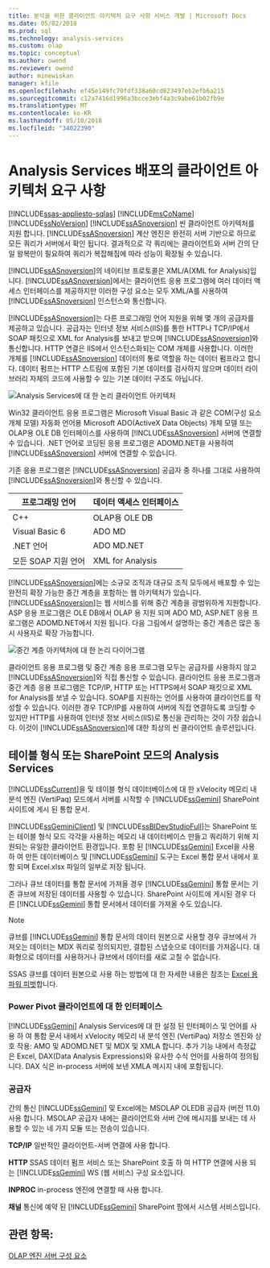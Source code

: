 ```yaml
---
title: 분석을 위한 클라이언트 아키텍처 요구 사항 서비스 개발 | Microsoft Docs
ms.date: 05/02/2018
ms.prod: sql
ms.technology: analysis-services
ms.custom: olap
ms.topic: conceptual
ms.author: owend
ms.reviewer: owend
author: minewiskan
manager: kfile
ms.openlocfilehash: ef45e149fc70fdf338a60cd823497eb2efb6a215
ms.sourcegitcommit: c12a7416d1996a3bcce3ebf4a3c9abe61b02fb9e
ms.translationtype: MT
ms.contentlocale: ko-KR
ms.lasthandoff: 05/10/2018
ms.locfileid: "34022390"
---
```

# <a name="client-architecture-requirements-for-analysis-services-development"></a>Analysis Services 배포의 클라이언트 아키텍처 요구 사항
[!INCLUDE[ssas-appliesto-sqlas](../../../includes/ssas-appliesto-sqlas.md)]
  [!INCLUDE[msCoName](../../../includes/msconame-md.md)] [!INCLUDE[ssNoVersion](../../../includes/ssnoversion-md.md)] [!INCLUDE[ssASnoversion](../../../includes/ssasnoversion-md.md)] 씬 클라이언트 아키텍처를 지원 합니다. [!INCLUDE[ssASnoversion](../../../includes/ssasnoversion-md.md)] 계산 엔진은 완전히 서버 기반으로 하므로 모든 쿼리가 서버에서 확인 됩니다. 결과적으로 각 쿼리에는 클라이언트와 서버 간의 단일 왕복만이 필요하여 쿼리가 복잡해짐에 따라 성능이 확장될 수 있습니다.  
  
 [!INCLUDE[ssASnoversion](../../../includes/ssasnoversion-md.md)]의 네이티브 프로토콜은 XML/A(XML for Analysis)입니다. [!INCLUDE[ssASnoversion](../../../includes/ssasnoversion-md.md)]에서는 클라이언트 응용 프로그램에 여러 데이터 액세스 인터페이스를 제공하지만 이러한 구성 요소는 모두 XML/A를 사용하여 [!INCLUDE[ssASnoversion](../../../includes/ssasnoversion-md.md)] 인스턴스와 통신합니다.  
  
 [!INCLUDE[ssASnoversion](../../../includes/ssasnoversion-md.md)]는 다른 프로그래밍 언어 지원을 위해 몇 개의 공급자를 제공하고 있습니다. 공급자는 인터넷 정보 서비스(IIS)를 통한 HTTP나 TCP/IP에서 SOAP 패킷으로 XML for Analysis를 보내고 받으며 [!INCLUDE[ssASnoversion](../../../includes/ssasnoversion-md.md)]와 통신합니다. HTTP 연결은 IIS에서 인스턴스화되는 COM 개체를 사용합니다. 이러한 개체를 [!INCLUDE[ssASnoversion](../../../includes/ssasnoversion-md.md)] 데이터의 통로 역할을 하는 데이터 펌프라고 합니다. 데이터 펌프는 HTTP 스트림에 포함된 기본 데이터를 검사하지 않으며 데이터 라이브러리 자체의 코드에 사용할 수 있는 기본 데이터 구조도 아닙니다.  
  
 ![Analysis Services에 대 한 논리 클라이언트 아키텍처](../../../analysis-services/multidimensional-models/olap-physical/media/as-clientarch9.gif "Analysis Services에 대 한 논리 클라이언트 아키텍처")  
  
 Win32 클라이언트 응용 프로그램은 Microsoft Visual Basic 과 같은 COM(구성 요소 개체 모델) 자동화 언어용 Microsoft ADO(ActiveX Data Objects) 개체 모델 또는 OLAP용 OLE DB 인터페이스를 사용하여 [!INCLUDE[ssASnoversion](../../../includes/ssasnoversion-md.md)] 서버에 연결할 수 있습니다. .NET 언어로 코딩된 응용 프로그램은 ADOMD.NET을 사용하여 [!INCLUDE[ssASnoversion](../../../includes/ssasnoversion-md.md)] 서버에 연결할 수 있습니다.  
  
 기존 응용 프로그램은 [!INCLUDE[ssASnoversion](../../../includes/ssasnoversion-md.md)] 공급자 중 하나를 그대로 사용하여 [!INCLUDE[ssASnoversion](../../../includes/ssasnoversion-md.md)]와 통신할 수 있습니다.  
  
|프로그래밍 언어|데이터 액세스 인터페이스|  
|--------------------------|---------------------------|  
|C++|OLAP용 OLE DB|  
|Visual Basic 6|ADO MD|  
|.NET 언어|ADO MD.NET|  
|모든 SOAP 지원 언어|XML for Analysis|  
  
 [!INCLUDE[ssASnoversion](../../../includes/ssasnoversion-md.md)]에는 소규모 조직과 대규모 조직 모두에서 배포할 수 있는 완전히 확장 가능한 중간 계층을 포함하는 웹 아키텍처가 있습니다. [!INCLUDE[ssASnoversion](../../../includes/ssasnoversion-md.md)]는 웹 서비스를 위해 중간 계층을 광범위하게 지원합니다. ASP 응용 프로그램은 OLE DB에서 OLAP 용 지원 되며 ADO MD, ASP.NET 응용 프로그램은 ADOMD.NET에서 지원 됩니다. 다음 그림에서 설명하는 중간 계층은 많은 동시 사용자로 확장 가능합니다.  
  
 ![중간 계층 아키텍처에 대 한 논리 다이어그램](../../../analysis-services/multidimensional-models/olap-physical/media/as-midtierarch9.gif "중간 계층 아키텍처에 대 한 논리 다이어그램")  
  
 클라이언트 응용 프로그램 및 중간 계층 응용 프로그램 모두는 공급자를 사용하지 않고 [!INCLUDE[ssASnoversion](../../../includes/ssasnoversion-md.md)]와 직접 통신할 수 있습니다. 클라이언트 응용 프로그램과 중간 계층 응용 프로그램은 TCP/IP, HTTP 또는 HTTPS에서 SOAP 패킷으로 XML for Analysis를 보낼 수 있습니다. SOAP를 지원하는 언어를 사용하여 클라이언트를 작성할 수 있습니다. 이러한 경우 TCP/IP를 사용하여 서버에 직접 연결하도록 코딩할 수 있지만 HTTP를 사용하여 인터넷 정보 서비스(IIS)로 통신을 관리하는 것이 가장 쉽습니다. 이것이 [!INCLUDE[ssASnoversion](../../../includes/ssasnoversion-md.md)]에 대한 최상의 씬 클라이언트 솔루션입니다.  
  
## <a name="analysis-services-in-tabular-or-sharepoint-mode"></a>테이블 형식 또는 SharePoint 모드의 Analysis Services  
 [!INCLUDE[ssCurrent](../../../includes/sscurrent-md.md)]을 및 테이블 형식 데이터베이스에 대 한 xVelocity 메모리 내 분석 엔진 (VertiPaq) 모드에서 서버를 시작할 수 [!INCLUDE[ssGemini](../../../includes/ssgemini-md.md)] SharePoint 사이트에 게시 된 통합 문서.  
  
 [!INCLUDE[ssGeminiClient](../../../includes/ssgeminiclient-md.md)] 및 [!INCLUDE[ssBIDevStudioFull](../../../includes/ssbidevstudiofull-md.md)]는 SharePoint 또는 테이블 형식 모드 각각을 사용하는 메모리 내 데이터베이스 만들고 쿼리하기 위해 지원되는 유일한 클라이언트 환경입니다. 포함 된 [!INCLUDE[ssGemini](../../../includes/ssgemini-md.md)] Excel을 사용 하 여 만든 데이터베이스 및 [!INCLUDE[ssGemini](../../../includes/ssgemini-md.md)] 도구는 Excel 통합 문서 내에서 포함 되며 Excel.xlsx 파일의 일부로 저장 됩니다.  
  
 그러나 큐브 데이터를 통합 문서에 가져올 경우 [!INCLUDE[ssGemini](../../../includes/ssgemini-md.md)] 통합 문서는 기존 큐브에 저장된 데이터를 사용할 수 있습니다. SharePoint 사이트에 게시된 경우 다른 [!INCLUDE[ssGemini](../../../includes/ssgemini-md.md)] 통합 문서에서 데이터를 가져올 수도 있습니다.  
  
> [!NOTE]  
>  큐브를 [!INCLUDE[ssGemini](../../../includes/ssgemini-md.md)] 통합 문서의 데이터 원본으로 사용할 경우 큐브에서 가져오는 데이터는 MDX 쿼리로 정의되지만, 결합된 스냅숏으로 데이터를 가져옵니다. 대화형으로 데이터를 사용하거나 큐브에서 데이터를 새로 고칠 수 없습니다.  
  
 SSAS 큐브를 데이터 원본으로 사용 하는 방법에 대 한 자세한 내용은 참조는 [Excel 용 파워 피벗](http://go.microsoft.com/fwlink/?LinkId=164234)합니다.  
  
### <a name="interfaces-for-power-pivot-client"></a>Power Pivot 클라이언트에 대 한 인터페이스  
 [!INCLUDE[ssGemini](../../../includes/ssgemini-md.md)] Analysis Services에 대 한 설정 된 인터페이스 및 언어를 사용 하 여 통합 문서 내에서 xVelocity 메모리 내 분석 엔진 (VertiPaq) 저장소 엔진와 상호 작용: AMO 및 ADOMD.NET 및 MDX 및 XMLA 합니다. 추가 기능 내에서 측정값은 Excel, DAX(Data Analysis Expressions)와 유사한 수식 언어를 사용하여 정의됩니다. DAX 식은 in-process 서버에 보낸 XMLA 메시지 내에 포함됩니다.  
  
### <a name="providers"></a>공급자  
 간의 통신 [!INCLUDE[ssGemini](../../../includes/ssgemini-md.md)] 및 Excel에는 MSOLAP OLEDB 공급자 (버전 11.0) 사용 합니다. MSOLAP 공급자 내에는 클라이언트와 서버 간에 메시지를 보내는 데 사용할 수 있는 네 가지 모듈 또는 전송이 있습니다.  
  
 **TCP/IP** 일반적인 클라이언트-서버 연결에 사용 합니다.  
  
 **HTTP** SSAS 데이터 펌프 서비스 또는 SharePoint 호출 하 여 HTTP 연결에 사용 되는 [!INCLUDE[ssGemini](../../../includes/ssgemini-md.md)] WS (웹 서비스) 구성 요소입니다.  
  
 **INPROC** in-process 엔진에 연결할 때 사용 합니다.  
  
 **채널** 통신에 예약 된 [!INCLUDE[ssGemini](../../../includes/ssgemini-md.md)] SharePoint 팜에서 시스템 서비스입니다.  
  
## <a name="see-also"></a>관련 항목:  
 [OLAP 엔진 서버 구성 요소](../../../analysis-services/multidimensional-models/olap-physical/olap-engine-server-components.md)  
  
  
